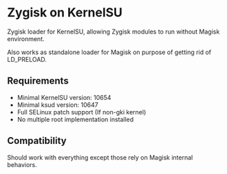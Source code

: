 # Zygisk on KernelSU

Zygisk loader for KernelSU, allowing Zygisk modules to run without Magisk environment.

Also works as standalone loader for Magisk on purpose of getting rid of LD_PRELOAD.

## Requirements

+ Minimal KernelSU version: 10654
+ Minimal ksud version: 10647
+ Full SELinux patch support (If non-gki kernel)
+ No multiple root implementation installed

## Compatibility

Should work with everything except those rely on Magisk internal behaviors.
